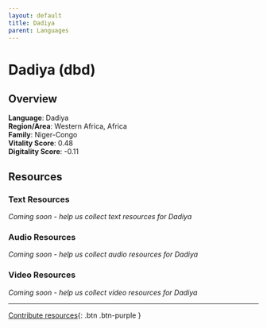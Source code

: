 ```yaml
---
layout: default
title: Dadiya
parent: Languages
---
```


# Dadiya (dbd)

## Overview

**Language**: Dadiya  
**Region/Area**: Western Africa, Africa  
**Family**: Niger-Congo  
**Vitality Score**: 0.48  
**Digitality Score**: -0.11  

## Resources

### Text Resources
*Coming soon - help us collect text resources for Dadiya*

### Audio Resources
*Coming soon - help us collect audio resources for Dadiya*

### Video Resources
*Coming soon - help us collect video resources for Dadiya*

---

[Contribute resources](https://fairtrain.github.io/){: .btn .btn-purple }
